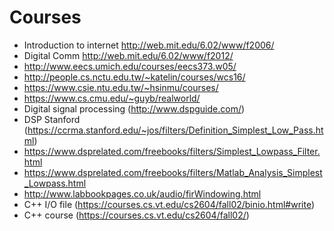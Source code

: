 # Courses
- Introduction to internet http://web.mit.edu/6.02/www/f2006/
- Digital Comm http://web.mit.edu/6.02/www/f2012/
- http://www.eecs.umich.edu/courses/eecs373.w05/
- http://people.cs.nctu.edu.tw/~katelin/courses/wcs16/
- https://www.csie.ntu.edu.tw/~hsinmu/courses/
- https://www.cs.cmu.edu/~guyb/realworld/
- Digital signal processing (http://www.dspguide.com/)
- DSP Stanford (https://ccrma.stanford.edu/~jos/filters/Definition_Simplest_Low_Pass.html)
- https://www.dsprelated.com/freebooks/filters/Simplest_Lowpass_Filter.html
- https://www.dsprelated.com/freebooks/filters/Matlab_Analysis_Simplest_Lowpass.html
- http://www.labbookpages.co.uk/audio/firWindowing.html
- C++ I/O file (https://courses.cs.vt.edu/cs2604/fall02/binio.html#write) 
- C++ course (https://courses.cs.vt.edu/cs2604/fall02/)
